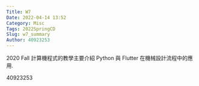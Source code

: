 ```yaml
---
Title: W7
Date: 2022-04-14 13:52
Category: Misc
Tags: 2022SpringCD
Slug: w7_summary
Author: 40923253
---
```


2020 Fall 計算機程式的教學主要介紹 Python 與 Flutter 在機械設計流程中的應用.

<!-- PELICAN_END_SUMMARY -->

40923253

